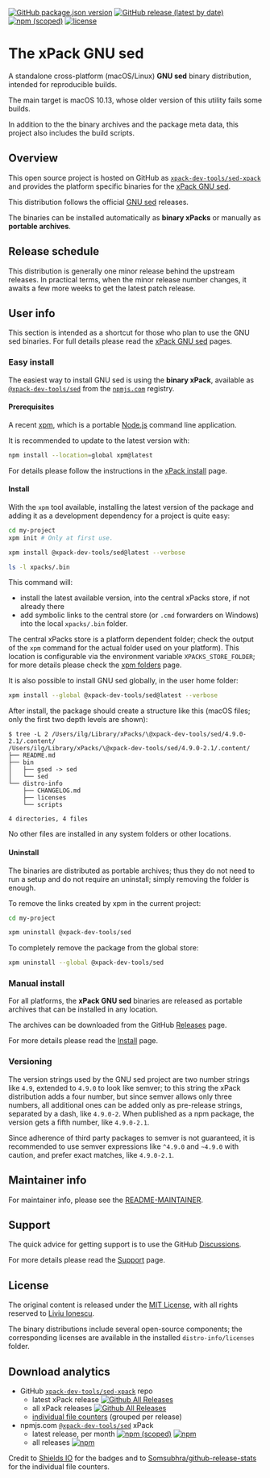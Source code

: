 
[![GitHub package.json version](https://img.shields.io/github/package-json/v/xpack-dev-tools/sed-xpack)](https://github.com/xpack-dev-tools/sed-xpack/blob/xpack/package.json)
[![GitHub release (latest by date)](https://img.shields.io/github/v/release/xpack-dev-tools/sed-xpack)](https://github.com/xpack-dev-tools/sed-xpack/releases/)
[![npm (scoped)](https://img.shields.io/npm/v/@xpack-dev-tools/sed.svg?color=blue)](https://www.npmjs.com/package/@xpack-dev-tools/sed/)
[![license](https://img.shields.io/github/license/xpack-dev-tools/sed-xpack)](https://github.com/xpack-dev-tools/sed-xpack/blob/xpack/LICENSE)

# The xPack GNU sed

A standalone cross-platform (macOS/Linux) **GNU sed**
binary distribution, intended for reproducible builds.

The main target is macOS 10.13, whose older version of this utility
fails some builds.

In addition to the the binary archives and the package meta data,
this project also includes the build scripts.

## Overview

This open source project is hosted on GitHub as
[`xpack-dev-tools/sed-xpack`](https://github.com/xpack-dev-tools/sed-xpack)
and provides the platform specific binaries for the
[xPack GNU sed](https://xpack.github.io/sed/).

This distribution follows the official
[GNU sed](https://www.gnu.org/software/sed/) releases.

The binaries can be installed automatically as **binary xPacks** or manually as
**portable archives**.

## Release schedule

This distribution is generally one minor release behind the upstream releases.
In practical terms, when the minor release number changes, it awaits a few
more weeks to get the latest patch release.

## User info

This section is intended as a shortcut for those who plan
to use the GNU sed binaries. For full details please read the
[xPack GNU sed](https://xpack.github.io/sed/) pages.

### Easy install

The easiest way to install GNU sed is using the **binary xPack**, available as
[`@xpack-dev-tools/sed`](https://www.npmjs.com/package/@xpack-dev-tools/sed)
from the [`npmjs.com`](https://www.npmjs.com) registry.

#### Prerequisites

A recent [xpm](https://xpack.github.io/xpm/),
which is a portable [Node.js](https://nodejs.org/) command line application.

It is recommended to update to the latest version with:

```sh
npm install --location=global xpm@latest
```

For details please follow the instructions in the
[xPack install](https://xpack.github.io/install/) page.

#### Install

With the `xpm` tool available, installing
the latest version of the package and adding it as
a development dependency for a project is quite easy:

```sh
cd my-project
xpm init # Only at first use.

xpm install @xpack-dev-tools/sed@latest --verbose

ls -l xpacks/.bin
```

This command will:

- install the latest available version,
into the central xPacks store, if not already there
- add symbolic links to the central store
(or `.cmd` forwarders on Windows) into
the local `xpacks/.bin` folder.

The central xPacks store is a platform dependent
folder; check the output of the `xpm` command for the actual
folder used on your platform).
This location is configurable via the environment variable
`XPACKS_STORE_FOLDER`; for more details please check the
[xpm folders](https://xpack.github.io/xpm/folders/) page.

It is also possible to install GNU sed globally, in the user home folder:

```sh
xpm install --global @xpack-dev-tools/sed@latest --verbose
```

After install, the package should create a structure like this (macOS files;
only the first two depth levels are shown):

```console
$ tree -L 2 /Users/ilg/Library/xPacks/\@xpack-dev-tools/sed/4.9.0-2.1/.content/
/Users/ilg/Library/xPacks/\@xpack-dev-tools/sed/4.9.0-2.1/.content/
├── README.md
├── bin
│   ├── gsed -> sed
│   └── sed
└── distro-info
    ├── CHANGELOG.md
    ├── licenses
    └── scripts

4 directories, 4 files
```

No other files are installed in any system folders or other locations.

#### Uninstall

The binaries are distributed as portable archives; thus they do not need
to run a setup and do not require an uninstall; simply removing the
folder is enough.

To remove the links created by xpm in the current project:

```sh
cd my-project

xpm uninstall @xpack-dev-tools/sed
```

To completely remove the package from the global store:

```sh
xpm uninstall --global @xpack-dev-tools/sed
```

### Manual install

For all platforms, the **xPack GNU sed**
binaries are released as portable
archives that can be installed in any location.

The archives can be downloaded from the
GitHub [Releases](https://github.com/xpack-dev-tools/sed-xpack/releases/)
page.

For more details please read the
[Install](https://xpack.github.io/sed/install/) page.

### Versioning

The version strings used by the GNU sed project are two number strings
like `4.9`, extended to `4.9.0` to look like semver;
to this string the xPack distribution adds a four number,
but since semver allows only three numbers, all additional ones can
be added only as pre-release strings, separated by a dash,
like `4.9.0-2`. When published as a npm package, the version gets
a fifth number, like `4.9.0-2.1`.

Since adherence of third party packages to semver is not guaranteed,
it is recommended to use semver expressions like `^4.9.0` and `~4.9.0`
with caution, and prefer exact matches, like `4.9.0-2.1`.

## Maintainer info

For maintainer info, please see the
[README-MAINTAINER](https://github.com/xpack-dev-tools/sed-xpack/blob/xpack/README-MAINTAINER.md).

## Support

The quick advice for getting support is to use the GitHub
[Discussions](https://github.com/xpack-dev-tools/sed-xpack/discussions/).

For more details please read the
[Support](https://xpack.github.io/sed/support/) page.

## License

The original content is released under the
[MIT License](https://opensource.org/licenses/MIT), with all rights
reserved to [Liviu Ionescu](https://github.com/ilg-ul/).

The binary distributions include several open-source components; the
corresponding licenses are available in the installed
`distro-info/licenses` folder.

## Download analytics

- GitHub [`xpack-dev-tools/sed-xpack`](https://github.com/xpack-dev-tools/sed-xpack/) repo
  - latest xPack release
[![Github All Releases](https://img.shields.io/github/downloads/xpack-dev-tools/sed-xpack/latest/total.svg)](https://github.com/xpack-dev-tools/sed-xpack/releases/)
  - all xPack releases [![Github All Releases](https://img.shields.io/github/downloads/xpack-dev-tools/sed-xpack/total.svg)](https://github.com/xpack-dev-tools/sed-xpack/releases/)
  - [individual file counters](https://somsubhra.github.io/github-release-stats/?username=xpack-dev-tools&repository=sed-xpack) (grouped per release)
- npmjs.com [`@xpack-dev-tools/sed`](https://www.npmjs.com/package/@xpack-dev-tools/sed/) xPack
  - latest release, per month
[![npm (scoped)](https://img.shields.io/npm/v/@xpack-dev-tools/sed.svg)](https://www.npmjs.com/package/@xpack-dev-tools/sed/)
[![npm](https://img.shields.io/npm/dm/@xpack-dev-tools/sed.svg)](https://www.npmjs.com/package/@xpack-dev-tools/sed/)
  - all releases [![npm](https://img.shields.io/npm/dt/@xpack-dev-tools/sed.svg)](https://www.npmjs.com/package/@xpack-dev-tools/sed/)

Credit to [Shields IO](https://shields.io) for the badges and to
[Somsubhra/github-release-stats](https://github.com/Somsubhra/github-release-stats)
for the individual file counters.
